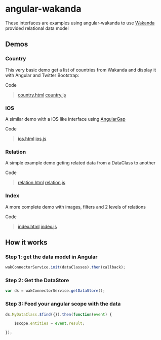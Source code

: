 # angular-wakanda #These interfaces are examples using angular-wakanda to use [Wakanda](http://wakanda.org) provided relational data model## Demos ##### Country ###This very basic demo get a list of countries from Wakanda and display it with Angular and Twitter Bootstrap:Code> [country.html](./country.html)> [country.js](./country.js)### iOS ###A similar demo with a iOS like interface using [AngularGap](http://angulargap.github.io)Code> [ios.html](./ios.html)> [ios.js](./ios.js)### Relation ###A simple example demo geting related data from a DataClass to anotherCode> [relation.html](./relation.html)> [relation.js](./relation.js)### Index ###A more complete demo with images, filters and 2 levels of relationsCode> [index.html](./index.html)> [index.js](./index.js)## How it works ##### Step 1: get the data model in Angular ###```javascriptwakConnectorService.init(dataClasses).then(callback);```### Step 2: Get the DataStore ###```javascriptvar ds = wakConnectorService.getDataStore();```### Step 3: Feed your angular scope with the data ###```javascriptds.MyDataClass.$find({}).then(function(event) {    $scope.entities = event.result;});```
